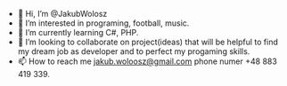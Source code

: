 - 👋 Hi, I’m @JakubWolosz
- 👀 I’m interested in programing, football, music. 
- 🌱 I’m currently learning C#, PHP.
- 💞️ I’m looking to collaborate on project(ideas) that will be helpful to find my dream job as developer and to perfect my progaming skills.
- 📫 How to reach me jakub.woloosz@gmail.com phone numer +48 883 419 339.

<!---
JakubWolosz/JakubWolosz is a ✨ special ✨ repository because its `README.md` (this file) appears on your GitHub profile.
You can click the Preview link to take a look at your changes.
--->
